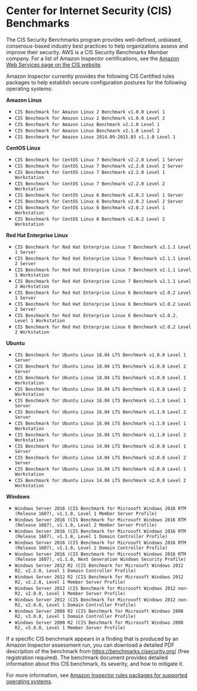 # Center for Internet Security \(CIS\) Benchmarks<a name="inspector_cis"></a>

The CIS Security Benchmarks program provides well\-defined, unbiased, consensus\-based industry best practices to help organizations assess and improve their security\. AWS is a CIS Security Benchmarks Member company\. For a list of Amazon Inspector certifications, see the [Amazon Web Services page on the CIS website](https://benchmarks.cisecurity.org/membership/certified/amazon/)\.

Amazon Inspector currently provides the following CIS Certified rules packages to help establish secure configuration postures for the following operating systems:

**Amazon Linux**
+ `CIS Benchmark for Amazon Linux 2 Benchmark v1.0.0 Level 1`
+ `CIS Benchmark for Amazon Linux 2 Benchmark v1.0.0 Level 2`
+ `CIS Benchmark for Amazon Linux Benchmark v2.1.0 Level 1`
+ `CIS Benchmark for Amazon Linux Benchmark v2.1.0 Level 2`
+ `CIS Benchmark for Amazon Linux 2014.09-2015.03 v1.1.0 Level 1`

**CentOS Linux**
+ `CIS Benchmark for CentOS Linux 7 Benchmark v2.2.0 Level 1 Server`
+ `CIS Benchmark for CentOS Linux 7 Benchmark v2.2.0 Level 2 Server`
+ `CIS Benchmark for CentOS Linux 7 Benchmark v2.2.0 Level 1 Workstation`
+ `CIS Benchmark for CentOS Linux 7 Benchmark v2.2.0 Level 2 Workstation`
+ `CIS Benchmark for CentOS Linux 6 Benchmark v2.0.2 Level 1 Server`
+ `CIS Benchmark for CentOS Linux 6 Benchmark v2.0.2 Level 2 Server`
+ `CIS Benchmark for CentOS Linux 6 Benchmark v2.0.2 Level 1 Workstation`
+ `CIS Benchmark for CentOS Linux 6 Benchmark v2.0.2 Level 2 Workstation`

**Red Hat Enterprise Linux**
+ `CIS Benchmark for Red Hat Enterprise Linux 7 Benchmark v2.1.1 Level 1 Server`
+ `CIS Benchmark for Red Hat Enterprise Linux 7 Benchmark v2.1.1 Level 2 Server`
+ `CIS Benchmark for Red Hat Enterprise Linux 7 Benchmark v2.1.1 Level 1 Workstation`
+ `CIS Benchmark for Red Hat Enterprise Linux 7 Benchmark v2.1.1 Level 2 Workstation`
+ `CIS Benchmark for Red Hat Enterprise Linux 6 Benchmark v2.0.2 Level 1 Server`
+ `CIS Benchmark for Red Hat Enterprise Linux 6 Benchmark v2.0.2 Level 2 Server`
+ `CIS Benchmark for Red Hat Enterprise Linux 6 Benchmark v2.0.2. Level 1 Workstation`
+ `CIS Benchmark for Red Hat Enterprise Linux 6 Benchmark v2.0.2 Level 2 Workstation`

**Ubuntu**
+ `CIS Benchmark for Ubuntu Linux 18.04 LTS Benchmark v1.0.0 Level 1 Server`
+ `CIS Benchmark for Ubuntu Linux 18.04 LTS Benchmark v1.0.0 Level 2 Server`
+ `CIS Benchmark for Ubuntu Linux 18.04 LTS Benchmark v1.0.0 Level 1 Workstation`
+ `CIS Benchmark for Ubuntu Linux 18.04 LTS Benchmark v1.0.0 Level 2 Workstation`
+ `CIS Benchmark for Ubuntu Linux 16.04 LTS Benchmark v1.1.0 Level 1 Server`
+ `CIS Benchmark for Ubuntu Linux 16.04 LTS Benchmark v1.1.0 Level 2 Server`
+ `CIS Benchmark for Ubuntu Linux 16.04 LTS Benchmark v1.1.0 Level 1 Workstation`
+ `CIS Benchmark for Ubuntu Linux 16.04 LTS Benchmark v1.1.0 Level 2 Workstation`
+ `CIS Benchmark for Ubuntu Linux 14.04 LTS Benchmark v2.0.0 Level 1 Server`
+ `CIS Benchmark for Ubuntu Linux 14.04 LTS Benchmark v2.0.0 Level 2 Server`
+ `CIS Benchmark for Ubuntu Linux 14.04 LTS Benchmark v2.0.0 Level 1 Workstation`
+ `CIS Benchmark for Ubuntu Linux 14.04 LTS Benchmark v2.0.0 Level 2 Workstation`

**Windows**
+ `Windows Server 2016 (CIS Benchmark for Microsoft Windows 2016 RTM (Release 1607), v1.1.0, Level 1 Member Server Profile)`
+ `Windows Server 2016 (CIS Benchmark for Microsoft Windows 2016 RTM (Release 1607), v1.1.0, Level 2 Member Server Profile)`
+ `Windows Server 2016 (CIS Benchmark for Microsoft Windows 2016 RTM (Release 1607), v1.1.0, Level 1 Domain Controller Profile)`
+ `Windows Server 2016 (CIS Benchmark for Microsoft Windows 2016 RTM (Release 1607), v1.1.0, Level 2 Domain Controller Profile)`
+ `Windows Server 2016 (CIS Benchmark for Microsoft Windows 2016 RTM (Release 1607), v1.1.0, Next Generation Windows Security Profile)`
+ `Windows Server 2012 R2 (CIS Benchmark for Microsoft Windows 2012 R2, v2.2.0, Level 1 Domain Controller Profile)`
+ `Windows Server 2012 R2 (CIS Benchmark for Microsoft Windows 2012 R2, v2.2.0, Level 1 Member Server Profile)`
+ `Windows Server 2012 (CIS Benchmark for Microsoft Windows 2012 non-R2, v2.0.0, Level 1 Member Server Profile)`
+ `Windows Server 2012 (CIS Benchmark for Microsoft Windows 2012 non-R2, v2.0.0, Level 1 Domain Controller Profile)`
+ `Windows Server 2008 R2 (CIS Benchmark for Microsoft Windows 2008 R2, v3.0.0, Level 1 Domain Controller Profile)`
+ `Windows Server 2008 R2 (CIS Benchmark for Microsoft Windows 2008 R2, v3.0.0, Level 1 Member Server Profile)`

If a specific CIS benchmark appears in a finding that is produced by an Amazon Inspector assessment run, you can download a detailed PDF description of the benchmark from [https://benchmarks\.cisecurity\.org/](https://benchmarks.cisecurity.org/) \(free registration required\)\. The benchmark document provides detailed information about this CIS benchmark, its severity, and how to mitigate it\. 

For more information, see [Amazon Inspector rules packages for supported operating systems](inspector_rule-packages_across_os.md)\.